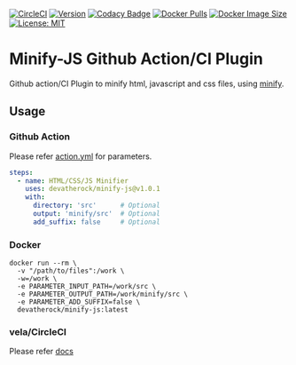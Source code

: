 [![CircleCI](https://circleci.com/gh/devatherock/minify-js.svg?style=svg)](https://circleci.com/gh/devatherock/scriptjar)
[![Version](https://img.shields.io/docker/v/devatherock/minify-js?sort=semver)](https://hub.docker.com/r/devatherock/minify-js/)
[![Codacy Badge](https://app.codacy.com/project/badge/Grade/a8694aab3fe44e6da2696ad628daf618)](https://www.codacy.com/gh/devatherock/minify-js/dashboard?utm_source=github.com&amp;utm_medium=referral&amp;utm_content=devatherock/minify-js&amp;utm_campaign=Badge_Grade)
[![Docker Pulls](https://img.shields.io/docker/pulls/devatherock/minify-js.svg)](https://hub.docker.com/r/devatherock/minify-js/)
[![Docker Image Size](https://img.shields.io/docker/image-size/devatherock/minify-js.svg?sort=date)](https://hub.docker.com/r/devatherock/minify-js/)
[![License: MIT](https://img.shields.io/badge/License-MIT-yellow.svg)](https://github.com/JossyDevers/minify-js/blob/master/LICENSE)
# Minify-JS Github Action/CI Plugin
Github action/CI Plugin to minify html, javascript and css files, using [minify](https://www.npmjs.com/package/minify).

## Usage
### Github Action
Please refer [action.yml](action.yml) for parameters.

```yaml
steps:
  - name: HTML/CSS/JS Minifier
    uses: devatherock/minify-js@v1.0.1
    with:
      directory: 'src'      # Optional
      output: 'minify/src'  # Optional
      add_suffix: false     # Optional
```

### Docker
```shell
docker run --rm \
  -v "/path/to/files":/work \
  -w=/work \
  -e PARAMETER_INPUT_PATH=/work/src \
  -e PARAMETER_OUTPUT_PATH=/work/minify/src \
  -e PARAMETER_ADD_SUFFIX=false \
  devatherock/minify-js:latest
```

### vela/CircleCI
Please refer [docs](DOCS.md)